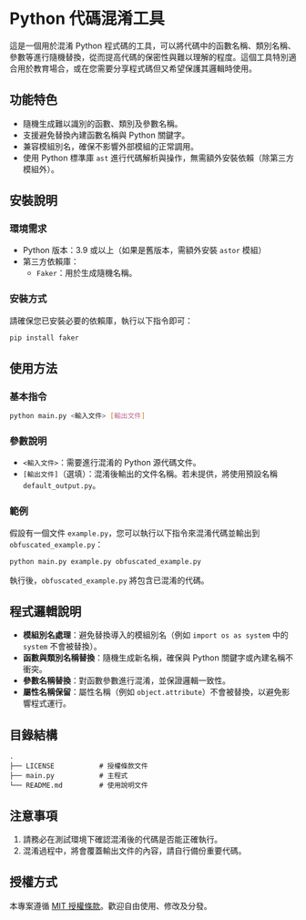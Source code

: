 # Python 代碼混淆工具

這是一個用於混淆 Python 程式碼的工具，可以將代碼中的函數名稱、類別名稱、參數等進行隨機替換，從而提高代碼的保密性與難以理解的程度。這個工具特別適合用於教育場合，或在您需要分享程式碼但又希望保護其邏輯時使用。

## 功能特色
- 隨機生成難以識別的函數、類別及參數名稱。
- 支援避免替換內建函數名稱與 Python 關鍵字。
- 兼容模組別名，確保不影響外部模組的正常調用。
- 使用 Python 標準庫 `ast` 進行代碼解析與操作，無需額外安裝依賴（除第三方模組外）。

## 安裝說明

### 環境需求
- Python 版本：3.9 或以上（如果是舊版本，需額外安裝 `astor` 模組）
- 第三方依賴庫：
  - `Faker`：用於生成隨機名稱。

### 安裝方式
請確保您已安裝必要的依賴庫，執行以下指令即可：
```bash
pip install faker
```

## 使用方法

### 基本指令
```bash
python main.py <輸入文件> [輸出文件]
```

### 參數說明
- `<輸入文件>`：需要進行混淆的 Python 源代碼文件。
- `[輸出文件]`（選填）：混淆後輸出的文件名稱。若未提供，將使用預設名稱 `default_output.py`。

### 範例
假設有一個文件 `example.py`，您可以執行以下指令來混淆代碼並輸出到 `obfuscated_example.py`：
```bash
python main.py example.py obfuscated_example.py
```

執行後，`obfuscated_example.py` 將包含已混淆的代碼。

## 程式邏輯說明
- **模組別名處理**：避免替換導入的模組別名（例如 `import os as system` 中的 `system` 不會被替換）。
- **函數與類別名稱替換**：隨機生成新名稱，確保與 Python 關鍵字或內建名稱不衝突。
- **參數名稱替換**：對函數參數進行混淆，並保證邏輯一致性。
- **屬性名稱保留**：屬性名稱（例如 `object.attribute`）不會被替換，以避免影響程式運行。

## 目錄結構
```plaintext
.
├── LICENSE           # 授權條款文件
├── main.py           # 主程式
└── README.md         # 使用說明文件
```

## 注意事項
1. 請務必在測試環境下確認混淆後的代碼是否能正確執行。
2. 混淆過程中，將會覆蓋輸出文件的內容，請自行備份重要代碼。

## 授權方式
本專案遵循 [MIT 授權條款](https://opensource.org/licenses/MIT)。歡迎自由使用、修改及分發。
